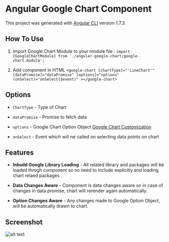# Angular Google Chart Component

This project was generated with [Angular CLI](https://github.com/angular/angular-cli) version 1.7.3.

## How To Use

1. Import Google Chart Module to your module file : `import {GoogleChartModule} from './angular-google-chart/google-chart.module';`

2. Add component in HTML
`<google-chart [chartType]="'LineChart'" [dataPromise]="dataPromise" [options]="options" (onSelect)="onSelect($event)" ></google-chart>`


## Options

- `ChartType` - Type of Chart 

- `dataPromise` - Promise to fetch data

- `options` - Google Chart Option Object [Google Chart Customization](https://developers.google.com/chart/interactive/docs/basic_customizing_chart)

- `onSelect` - Event which will ne called on selecting data points on chart


## Features

- **Inbuild Google Library Loading** - All related library and packages will be loaded throgh component so no need to include explicitly and loading chart relaed packages

- **Data Changes Aware** - Component is data changes aware so in case of changes in data promise, chart will rerender again automatically.

- **Option Changes Aware** - Any changes made to Google Option Object, will be automatically drawn to chart.

## Screenshot

![alt text](https://github.com/dbk4002/angular-google-chart/raw/master/Angular%20Google%20Chart%20Demo.png)
